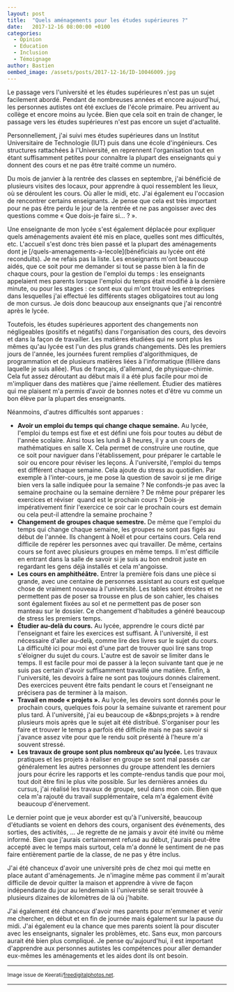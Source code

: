 ```yaml
---
layout: post
title:  "Quels aménagements pour les études supérieures ?"
date:   2017-12-16 08:00:00 +0100
categories:
  - Opinion
  - Education
  - Inclusion
  - Témoignage
author: Bastien
oembed_image: /assets/posts/2017-12-16/ID-10046009.jpg
---
```


Le passage vers l'université et les études supérieures n'est pas un sujet facilement abordé.
Pendant de nombreuses années et encore aujourd'hui, les personnes autistes 
ont été exclues de l'école primaire. Peu arrivent au collège et encore moins au lycée. Bien que cela soit en train de changer, le passage vers 
les études supérieures n'est pas encore un sujet d'actualité.

Personnellement, j'ai suivi mes études supérieures dans un Institut Universitaire de Technologie (IUT) puis dans une école d'ingénieurs. Ces structures rattachées à 
l'Université, en reprennent l'organisation tout en étant suffisamment petites pour connaître la plupart des enseignants qui y donnent des cours et ne pas être traité comme un 
numéro.

Du mois de janvier à la rentrée des classes en septembre, j'ai bénéficié de plusieurs visites des locaux, pour apprendre à quoi ressemblent les lieux, où se déroulent les cours. Où 
aller le midi, etc. J'ai également eu l'occasion de rencontrer certains enseignants. Je pense que cela est très important pour ne pas être perdu le jour de la rentrée et ne pas angoisser avec des questions
comme «&nbsp;Que dois-je faire si… ?&nbsp;».

<amp-img class="left" width="400" height="266" src="/assets/posts/2017-12-16/ID-10046009.jpg" alt="ID-10046009"></amp-img>

Une enseignante de mon lycée s'est également déplacée pour expliquer quels aménagements avaient été mis en place, quelles sont mes difficultés, etc. L'accueil s'est donc très bien passé 
et la plupart des aménagements dont je [/quels-amenagements-a-lecole](bénéficiais au lycée ont été reconduits). Je ne refais pas la liste.
Les enseignants m'ont beaucoup aidés, que ce soit pour me demander si tout se passe bien à la fin de chaque cours, 
pour la gestion de l'emploi du temps&nbsp;: les enseignants appelaient mes parents lorsque l'emploi du temps était modifié à la dernière minute,
ou pour les stages&nbsp;: ce sont eux qui m'ont trouvé les entreprises dans lesquelles j'ai effectué les différents stages obligatoires tout au long de mon cursus.
Je dois donc beaucoup aux enseignants que j'ai rencontré après le lycée.

Toutefois, les études supérieures apportent des changements non négligeables (positifs et négatifs) dans l'organisation des cours, des devoirs et dans la façon de travailler.
Les matières étudiées qui ne sont plus les mêmes qu'au lycée est l'un des plus grands changements. Dès les premiers jours de l'année, 
les journées furent remplies d'algorithmiques, de programmation et de plusieurs matières liées à l'informatique (fillière dans laquelle je suis allée). Plus de 
français, d'allemand, de physique-chimie.
Cela fut assez déroutant au début mais il a été plus facile pour moi de m'impliquer dans des matières que j'aime réellement.
Étudier des matières qui me plaisent m'a permis d'avoir de bonnes notes et d'être vu comme un bon élève par la plupart des enseignants.

Néanmoins, d'autres difficultés sont apparues&nbsp;:

  - <strong>Avoir un emploi du temps qui change chaque semaine.</strong> Au lycée, l'emploi du temps est fixe et est défini une fois pour toutes au début de l'année scolaire. Ainsi tous 
les lundi à 8 heures, il y a un cours de mathématiques en salle X. Cela permet de construire une routine, que ce soit pour naviguer dans l'établissement, pour préparer le cartable  le 
soir ou encore pour réviser les leçons. À l'université, l'emploi du temps est différent chaque semaine. Cela ajoute du stress au quotidien. Par exemple à l'inter-cours, je me pose la question
de savoir si je me dirige bien vers la salle indiquée pour la semaine&nbsp;? Ne confonds-je pas avec la semaine prochaine ou la semaine dernière&nbsp;?
De même pour préparer les exercices et réviser&nbsp; quand est le prochain cours&nbsp;? Dois-je impérativement finir l'exercice ce soir car le prochain cours est demain ou cela peut-il 
attendre la semaine prochaine&nbsp;?
  - <strong>Changement de groupes chaque semestre.</strong> De même que l'emploi du temps qui change chaque semaine, les groupes ne sont pas figés au début de l'année. Ils changent à Noël et pour certains cours.
Cela rend difficile de repérer les personnes avec qui travailler. De même, certains cours se font avec plusieurs groupes en même temps. Il m'est difficile en entrant dans la salle de savoir si je suis au bon endroit juste en regardant les 
gens déjà installés et cela m'angoisse.
  - <strong>Les cours en amphithéâtre.</strong> Entrer la première fois dans une pièce si grande, avec une centaine de personnes assistant au cours est quelque chose de vraiment nouveau à l'université.
Les tables sont étroites et ne permettent pas de poser sa trousse en plus de son cahier, les chaises sont également fixées au sol et ne permettent pas de poser son manteau sur le dossier. Ce changement d'habitudes 
a généré beaucoup de stress les premiers temps.
  - <strong>Étudier au-delà du cours.</strong> Au lycée, apprendre le cours dicté par l'enseignant et faire les exercices est suffisant. À l'université, il est nécessaire d'aller 
au-delà, comme lire des livres sur 
le sujet du cours. La difficulté ici pour moi est d'une part de trouver quoi lire sans trop s'éloigner du sujet du cours.
L'autre est de savoir se limiter dans le temps. Il est facile pour moi de passer à la leçon suivante tant que je ne suis pas certain d'avoir suffisamment travaillé une matière.
Enfin, à l'université, les devoirs à faire ne sont pas toujours donnés clairement. Des exercices peuvent être faits pendant le cours et l'enseignant ne précisera pas de terminer à la 
maison.
  - <strong>Travail en mode «&nbsp;projets&nbsp;».</strong> Au lycée, les devoirs sont donnés pour le prochain cours, quelques fois pour la semaine suivante et rarement pour plus tard. 
À l'université, j'ai eu beaucoup de «&bnps;projets&nbsp;» à rendre plusieurs mois après que le sujet
ait été distribué. S'organiser pour les faire et trouver le temps a parfois été difficile mais ne pas savoir si j'avance assez vite pour que le rendu soit présenté à l'heure m'a souvent stressé.
  - <strong>Les travaux de groupe sont plus nombreux qu'au lycée.</strong> Les travaux pratiques et les projets à réaliser en groupe se sont mal passés car généralement les autres personnes du groupe attendent les derniers jours pour écrire les rapports et les
compte-rendus tandis que pour moi, tout doit être fini le plus vite possible. Sur les dernières années du cursus, j'ai réalisé les travaux de groupe, seul dans mon coin. Bien que cela m'a rajouté du travail supplémentaire, cela m'a également évité beaucoup
d'énervement. 

Le dernier point que je veux aborder est qu'à l'université, beaucoup d'étudiants se voient en dehors des cours, organisent des événements, des sorties, des activités, …
Je regrette de ne jamais y avoir été invité ou même informé.
Bien que j'aurais certainement refusé au début, j'aurais peut-être accepté avec le temps
mais surtout, cela m'a donné le sentiment de ne pas faire entièrement partie de la classe, de ne pas y être inclus.

J'ai été chanceux d'avoir une université près de chez moi qui mette en place autant d'aménagements.
Je n'imagine même pas comment il m'aurait difficile de devoir quitter la maison et apprendre à vivre de façon indépendante 
du jour au lendemain si l'université se serait trouvée à plusieurs dizaines de kilomètres de là où j'habite.

J'ai également été chanceux d'avoir mes parents pour m'emmener et venir me chercher, en début et en fin de journée mais également sur la pause du midi.
J'ai également eu la chance que mes parents soient là pour discuter avec les enseignants, signaler les problèmes, etc.
Sans eux, mon parcours aurait été bien plus compliqué.
Je pense qu'aujourd'hui, il est important d'apprendre aux personnes autistes les compétences pour aller demander eux-mêmes les aménagements et les aides dont ils ont besoin.


---
<small>Image issue de Keerati/<a href="http://www.freedigitalphotos.net">freedigitalphotos.net</a>.</small>

---

